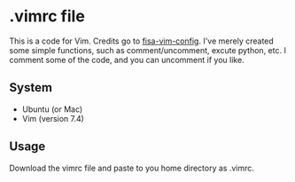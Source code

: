 # .vimrc file
This is a code for Vim. Credits go to [fisa-vim-config](http://fisadev.github.io/fisa-vim-config/). I've merely created some simple functions, such as comment/uncomment, excute python, etc. I comment some of the code, and you can uncomment if you like.

## System

* Ubuntu (or Mac)
* Vim (version 7.4)

## Usage

Download the vimrc file and paste to you home directory as .vimrc.
